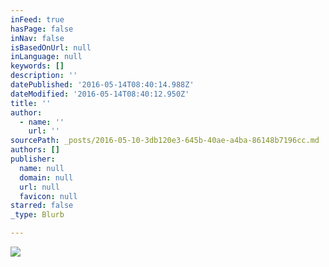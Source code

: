 ```yaml
---
inFeed: true
hasPage: false
inNav: false
isBasedOnUrl: null
inLanguage: null
keywords: []
description: ''
datePublished: '2016-05-14T08:40:14.988Z'
dateModified: '2016-05-14T08:40:12.950Z'
title: ''
author:
  - name: ''
    url: ''
sourcePath: _posts/2016-05-10-3db120e3-645b-40ae-a4ba-86148b7196cc.md
authors: []
publisher:
  name: null
  domain: null
  url: null
  favicon: null
starred: false
_type: Blurb

---
```

![](https://the-grid-user-content.s3-us-west-2.amazonaws.com/5c3c06b2-df55-411a-adfc-e255067be9d8.jpg)